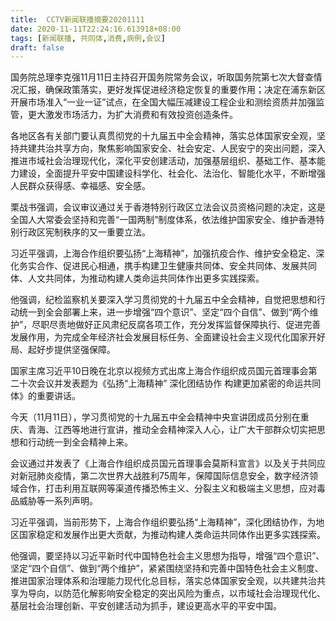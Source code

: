 ```yaml
---
title:  CCTV新闻联播摘要20201111
date: 2020-11-11T22:24:16.613918+08:00
tags: [新闻联播, 共同体,消费,病例,会议]
draft: false
---
```


国务院总理李克强11月11日主持召开国务院常务<span class="keywords_content">会议</span>，听取国务院第七次大督查情况汇报，确保政策落实，更好发挥促进经济稳定恢复的重要作用；决定在浦东新区开展市场准入“一业一证”试点，在全国大幅压减建设工程企业和测绘资质并加强监管，更大激发市场活力，为扩大<span class="keywords_fund">消费</span>和有效投资创造条件。

各地区各有关部门要认真贯彻党的十九届五中全会精神，落实总体国家安全观，坚持共建共治共享方向，聚焦影响国家安全、社会安定、人民安宁的突出问题，深入推进市域社会治理现代化，深化平安创建活动，加强基层组织、基础工作、基本能力建设，全面提升平安中国建设科学化、社会化、法治化、智能化水平，不断增强人民群众获得感、幸福感、安全感。

栗战书强调，<span class="keywords_content">会议</span>审议通过关于香港特别行政区立法<span class="keywords_content">会议</span>员资格问题的决定，这是全国人大常委会坚持和完善“一国两制”制度体系，依法维护国家安全、维护香港特别行政区宪制秩序的又一重要立法。

习近平强调，上海合作组织要弘扬“上海精神”，加强抗疫合作、维护安全稳定、深化务实合作、促进民心相通，携手构建卫生健康<span class="keywords_content">共同体</span>、安全<span class="keywords_content">共同体</span>、发展<span class="keywords_content">共同体</span>、人文<span class="keywords_content">共同体</span>，为推动构建人类命运<span class="keywords_content">共同体</span>作出更多实践探索。

他强调，纪检监察机关要深入学习贯彻党的十九届五中全会精神，自觉把思想和行动统一到全会部署上来，进一步增强“四个意识”、坚定“四个自信”、做到“两个维护”，尽职尽责地做好正风肃纪反腐各项工作，充分发挥监督保障执行、促进完善发展作用，为完成全年经济社会发展目标任务、全面建设社会主义现代化国家开好局、起好步提供坚强保障。

国家主席习近平10日晚在北京以视频方式出席上海合作组织成员国元首理事会第二十次<span class="keywords_content">会议</span>并发表题为《弘扬“上海精神” 深化团结协作 构建更加紧密的命运<span class="keywords_content">共同体</span>》的重要讲话。

今天（11月11日），学习贯彻党的十九届五中全会精神中央宣讲团成员分别在重庆、青海、江西等地进行宣讲，推动全会精神深入人心，让广大干部群众切实把思想和行动统一到全会精神上来。

<span class="keywords_content">会议</span>通过并发表了《上海合作组织成员国元首理事会莫斯科宣言》以及关于共同应对新冠肺炎疫情，第二次世界大战胜利75周年，保障国际信息安全，数字经济领域合作，打击利用互联网等渠道传播恐怖主义、分裂主义和极端主义思想，应对毒品威胁等一系列声明。

习近平强调，当前形势下，上海合作组织要弘扬“上海精神”，深化团结协作，为地区国家稳定和发展作出更大贡献，为推动构建人类命运<span class="keywords_content">共同体</span>作出更多实践探索。

他强调，要坚持以习近平新时代中国特色社会主义思想为指导，增强“四个意识”、坚定“四个自信”、做到“两个维护”，紧紧围绕坚持和完善中国特色社会主义制度、推进国家治理体系和治理能力现代化总目标，落实总体国家安全观，以共建共治共享为导向，以防范化解影响安全稳定的突出风险为重点，以市域社会治理现代化、基层社会治理创新、平安创建活动为抓手，建设更高水平的平安中国。
